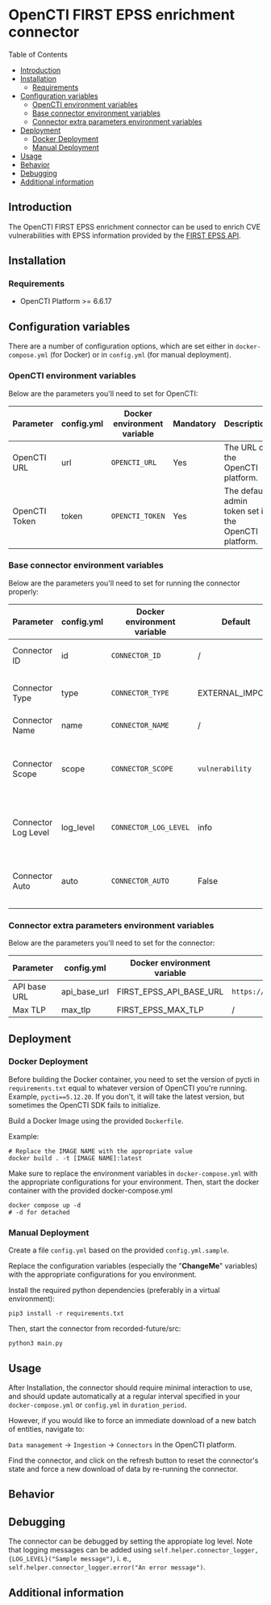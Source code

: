 # OpenCTI FIRST EPSS enrichment connector

<!--
General description of the connector
* What it does
* How it works
* Special requirements
* Use case description
* ...
* Please find an example of expected documentation below
* REQUIRED CHANGES => Check https://docs.opencti.io/latest/development/connectors/
-->

Table of Contents
- [Introduction](#introduction)
- [Installation](#installation)
  - [Requirements](#requirements)
- [Configuration variables](#configuration-variables)
  - [OpenCTI environment variables](#opencti-environment-variables)
  - [Base connector environment variables](#base-connector-environment-variables)
  - [Connector extra parameters environment variables](#connector-extra-parameters-environment-variables)
- [Deployment](#deployment)
  - [Docker Deployment](#docker-deployment)
  - [Manual Deployment](#manual-deployment)
- [Usage](#usage)
- [Behavior](#behavior)
- [Debugging](#debugging)
- [Additional information](#additional-information)

## Introduction

The OpenCTI FIRST EPSS enrichment connector can be used to enrich CVE vulnerabilities with EPSS information provided by the [FIRST EPSS API](https://www.first.org/epss/api). 

## Installation

### Requirements

- OpenCTI Platform >= 6.6.17

## Configuration variables

There are a number of configuration options, which are set either in `docker-compose.yml` (for Docker) or
in `config.yml` (for manual deployment).

### OpenCTI environment variables

Below are the parameters you'll need to set for OpenCTI:

| Parameter     | config.yml | Docker environment variable | Mandatory | Description                                          |
|---------------|------------|-----------------------------|-----------|------------------------------------------------------|
| OpenCTI URL   | url        | `OPENCTI_URL`               | Yes       | The URL of the OpenCTI platform.                     |
| OpenCTI Token | token      | `OPENCTI_TOKEN`             | Yes       | The default admin token set in the OpenCTI platform. |

### Base connector environment variables

Below are the parameters you'll need to set for running the connector properly:

| Parameter           | config.yml | Docker environment variable | Default         | Mandatory | Description                                                                              |
|---------------------|------------|-----------------------------|-----------------|-----------|------------------------------------------------------------------------------------------|
| Connector ID        | id         | `CONNECTOR_ID`              | /               | Yes       | A unique `UUIDv4` identifier for this connector instance.                                |
| Connector Type      | type       | `CONNECTOR_TYPE`            | EXTERNAL_IMPORT | Yes       | Should always be set to `INTERNAL_ENRICHMENT` for this connector.                        |
| Connector Name      | name       | `CONNECTOR_NAME`            | /               | Yes       | Name of the connector.                                                                   |
| Connector Scope     | scope      | `CONNECTOR_SCOPE`           | `vulnerability` | Yes       | The scope or type of data the connector is importing, either a MIME type or Stix Object. |
| Connector Log Level | log_level  | `CONNECTOR_LOG_LEVEL`       | info            | Yes       | Determines the verbosity of the logs. Options are `debug`, `info`, `warn`, or `error`.   |
| Connector Auto      | auto 	     | `CONNECTOR_AUTO`            | False           | Yes       | Must be `true` or `false` to enable or disable auto-enrichment of observables            |

### Connector extra parameters environment variables

Below are the parameters you'll need to set for the connector:

| Parameter    | config.yml   | Docker environment variable | Default                              | Mandatory | Description |
|--------------|--------------|-----------------------------|--------------------------------------|-----------|-------------|
| API base URL | api_base_url | FIRST_EPSS_API_BASE_URL     | `https://api.first.org/data/v1/epss` | No        |             |
| Max TLP      | max_tlp      | FIRST_EPSS_MAX_TLP          | /                                    | No        |             |

## Deployment

### Docker Deployment

Before building the Docker container, you need to set the version of pycti in `requirements.txt` equal to whatever
version of OpenCTI you're running. Example, `pycti==5.12.20`. If you don't, it will take the latest version, but
sometimes the OpenCTI SDK fails to initialize.

Build a Docker Image using the provided `Dockerfile`.

Example:

```shell
# Replace the IMAGE NAME with the appropriate value
docker build . -t [IMAGE NAME]:latest
```

Make sure to replace the environment variables in `docker-compose.yml` with the appropriate configurations for your
environment. Then, start the docker container with the provided docker-compose.yml

```shell
docker compose up -d
# -d for detached
```

### Manual Deployment

Create a file `config.yml` based on the provided `config.yml.sample`.

Replace the configuration variables (especially the "**ChangeMe**" variables) with the appropriate configurations for
you environment.

Install the required python dependencies (preferably in a virtual environment):

```shell
pip3 install -r requirements.txt
```

Then, start the connector from recorded-future/src:

```shell
python3 main.py
```

## Usage

After Installation, the connector should require minimal interaction to use, and should update automatically at a regular interval specified in your `docker-compose.yml` or `config.yml` in `duration_period`.

However, if you would like to force an immediate download of a new batch of entities, navigate to:

`Data management` -> `Ingestion` -> `Connectors` in the OpenCTI platform.

Find the connector, and click on the refresh button to reset the connector's state and force a new
download of data by re-running the connector.

## Behavior

<!--
Describe how the connector functions:
* What data is ingested, updated, or modified
* Important considerations for users when utilizing this connector
* Additional relevant details
-->


## Debugging

The connector can be debugged by setting the appropiate log level.
Note that logging messages can be added using `self.helper.connector_logger,{LOG_LEVEL}("Sample message")`, i.
e., `self.helper.connector_logger.error("An error message")`.

<!-- Any additional information to help future users debug and report detailed issues concerning this connector -->

## Additional information

<!--
Any additional information about this connector
* What information is ingested/updated/changed
* What should the user take into account when using this connector
* ...
-->
